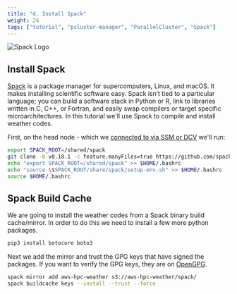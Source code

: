 ```yaml
---
title: "d. Install Spack"
weight: 24
tags: ["tutorial", "pcluster-manager", "ParallelCluster", "Spack"]
---
```


![Spack Logo](/images/03-cluster/spack.svg)

## Install Spack

[Spack](https://spack.io/) is a package manager for supercomputers, Linux, and macOS. It makes installing scientific software easy. Spack isn’t tied to a particular language; you can build a software stack in Python or R, link to libraries written in C, C++, or Fortran, and easily swap compilers or target specific microarchitectures. In this tutorial we'll use Spack to compile and install weather codes.

First, on the head node - which we [connected to via SSM or DCV](02-connect-cluster.html) we'll run:

```bash
export SPACK_ROOT=/shared/spack
git clone -b v0.18.1 -c feature.manyFiles=true https://github.com/spack/spack $SPACK_ROOT
echo "export SPACK_ROOT=/shared/spack" >> $HOME/.bashrc
echo "source \$SPACK_ROOT/share/spack/setup-env.sh" >> $HOME/.bashrc
source $HOME/.bashrc
```

## Spack Build Cache

We are going to install the weather codes from a Spack binary build cache/mirror. In order to do this we need to install a few more python packages.

```bash
pip3 install botocore boto3
```

Next we add the mirror and trust the GPG keys that have signed the packages.
If you want to verify the GPG keys, they are on [OpenGPG](https://keys.openpgp.org/search?q=aws-hpc-weather%40amazon.com).

```bash
spack mirror add aws-hpc-weather s3://aws-hpc-weather/spack/
spack buildcache keys --install --trust --force
```

